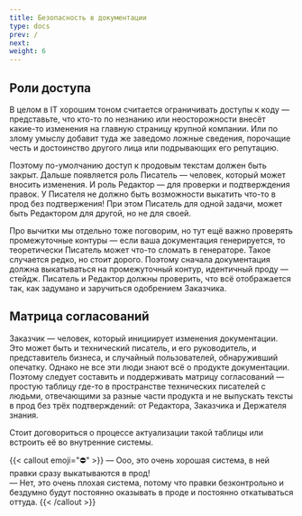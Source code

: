 ```yaml
---
title: Безопасность в документации
type: docs
prev: /
next: 
weight: 6
---
```


## Роли доступа

В целом в IT хорошим тоном считается ограничивать доступы к коду — представьте, что кто-то по незнанию или неосторожности внесёт какие-то изменения на главную страницу крупной компании. Или по злому умыслу добавит туда же заведомо ложные сведения, порочащие честь и достоинство другого лица или подрывающих его репутацию. 

Поэтому по-умолчанию доступ к продовым текстам должен быть закрыт. Дальше появляется роль Писатель — человек, который может вносить изменения. И роль Редактор — для проверки и подтверждения правок. У Писателя не должно быть возможности выкатить что-то в прод без подтвержения! При этом Писатель для одной задачи, может быть Редактором для другой, но не для своей.

Про вычитки мы отдельно тоже поговорим, но тут ещё важно проверять промежуточные контуры — если ваша документация генерируется, то теоретически Писатель может что-то сломать в генераторе. Такое случается редко, но стоит дорого. Поэтому сначала документация должна выкатываться на промежуточный контур, идентичный проду — стейдж. Писатель и Редактор должны проверить, что всё отображается так, как задумано и заручиться одобрением Заказчика.

## Матрица согласований

Заказчик — человек, который инициирует изменения документации. Это может быть и технический писатель, и его руководитель, и представитель бизнеса, и случайный пользователей, обнаруживший опечатку. Однако не все эти люди знают всё о продукте документации. Поэтому следует составить и поддерживать матрицу согласований — простую таблицу где-то в пространстве технических писателей с людьми, отвечающими за разные части продукта и не выпускать тексты в прод без трёх подтверждений: от Редактора, Заказчика и Держателя знания.

Стоит договориться о процессе актуализации такой таблицы или встроить её во внутренние системы.

{{< callout emoji="⛔" >}}
— Ооо, это очень хорошая система, в ней правки сразу выкатываются в прод!  
— Нет, это очень плохая система, потому что правки безконтрольно и бездумно будут постоянно оказывать в проде и постоянно откатываться оттуда.
{{< /callout >}}

